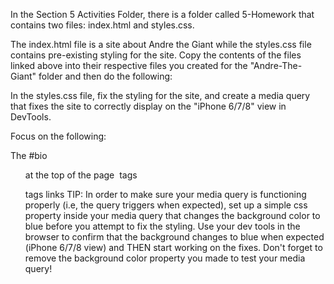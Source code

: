 In the Section 5 Activities Folder, there is a folder called 5-Homework that contains two files: index.html and styles.css.

The index.html file is a site about Andre the Giant while the styles.css file contains pre-existing styling for the site. Copy the contents of the files linked above into their respective files you created for the "Andre-The-Giant" folder and then do the following:

In the styles.css file, fix the styling for the site, and create a media query that fixes the site to correctly display on the "iPhone 6/7/8" view in DevTools.

Focus on the following:

The #bio <ul> at the top of the page
<img> tags
<div> tags
links
TIP: In order to make sure your media query is functioning properly (i.e, the query triggers when expected), set up a simple css property inside your media query that changes the background color to blue before you attempt to fix the styling. Use your dev tools in the browser to confirm that the background changes to blue when expected (iPhone 6/7/8 view) and THEN start working on the fixes. Don't forget to remove the background color property you made to test your media query!